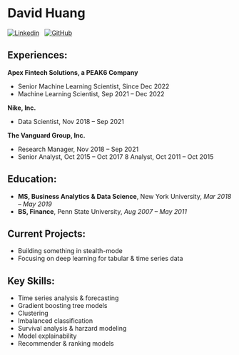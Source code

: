 # David Huang

[![Linkedin](https://img.shields.io/badge/LinkedIn-0077B5?style=for-the-badge&logo=linkedin&logoColor=white)](https://www.linkedin.com/in/davidihuang/)
&nbsp;
[![GitHub](https://img.shields.io/badge/GitHub-100000?style=for-the-badge&logo=github&logoColor=white)](https://github.com/hiydavid?tab=repositories)

## Experiences:

**Apex Fintech Solutions, a PEAK6 Company**
* Senior Machine Learning Scientist, Since Dec 2022
* Machine Learning Scientist, Sep 2021 – Dec 2022

**Nike, Inc.**
* Data Scientist, Nov 2018 – Sep 2021

**The Vanguard Group, Inc.**
* Research Manager, Nov 2018 – Sep 2021
* Senior Analyst, Oct 2015 – Oct 2017
8 Analyst, Oct 2011 – Oct 2015

## Education:
* **MS, Business Analytics & Data Science**, New York University, *Mar 2018 – May 2019*
* **BS, Finance**, Penn State University, *Aug 2007 – May 2011*

## Current Projects:
* Building something in stealth-mode
* Focusing on deep learning for tabular & time series data

## Key Skills:
* Time series analysis & forecasting
* Gradient boosting tree models
* Clustering
* Imbalanced classification
* Survival analysis & harzard modeling
* Model explainability
* Recommender & ranking models
